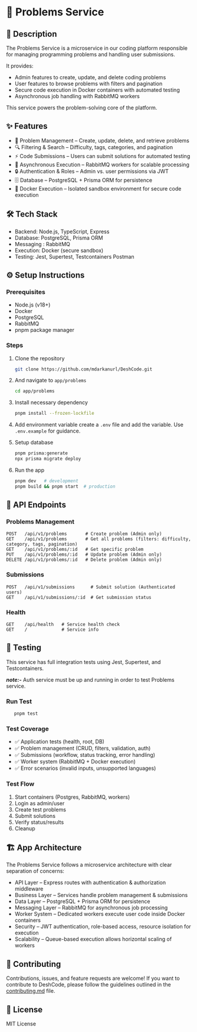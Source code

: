# 🚀 Problems Service

## 📖 Description
The Problems Service is a microservice in our coding platform responsible for managing programming problems and handling user submissions.

It provides:
- Admin features to create, update, and delete coding problems
- User features to browse problems with filters and pagination
- Secure code execution in Docker containers with automated testing
- Asynchronous job handling with RabbitMQ workers

This service powers the problem-solving core of the platform.

## ✨ Features
- 📝 Problem Management – Create, update, delete, and retrieve problems
- 🔍 Filtering & Search – Difficulty, tags, categories, and pagination
- ⚡ Code Submissions – Users can submit solutions for automated testing
- 🐇 Asynchronous Execution – RabbitMQ workers for scalable processing
- 🔒 Authentication & Roles – Admin vs. user permissions via JWT
- 🗄 Database – PostgreSQL + Prisma ORM for persistence
- 🐳 Docker Execution – Isolated sandbox environment for secure code execution

## 🛠 Tech Stack
- Backend: Node.js, TypeScript, Express
- Database: PostgreSQL, Prisma ORM
- Messaging : RabbitMQ
- Execution: Docker (secure sandbox)
- Testing: Jest, Supertest, Testcontainers Postman

## ⚙️ Setup Instructions
### Prerequisites  
- Node.js (v18+)  
- Docker  
- PostgreSQL  
- RabbitMQ  
- pnpm package manager  

### Steps  
1. Clone the repository  
   ```bash
   git clone https://github.com/mdarkanurl/DeshCode.git
   ```
2. And navigate to `app/problems`
   ```bash
   cd app/problems
   ```
3. Install necessary dependency
    ```bash
   pnpm install --frozen-lockfile
   ```
4. Add environment variable
   create a `.env` file and add the variable. Use `.env.example` for guidance.

5. Setup database
   ```bash
   pnpm prisma:generate
   npx prisma migrate deploy
   ```
6. Run the app
   ```bash
   pnpm dev   # development
   pnpm build && pnpm start  # production
   ```

## 📌 API Endpoints  

### Problems Management  
```http
POST   /api/v1/problems       # Create problem (Admin only)
GET    /api/v1/problems       # Get all problems (filters: difficulty, category, tags, pagination)
GET    /api/v1/problems/:id   # Get specific problem
PUT    /api/v1/problems/:id   # Update problem (Admin only)
DELETE /api/v1/problems/:id   # Delete problem (Admin only)
```
### Submissions
```http
POST   /api/v1/submissions      # Submit solution (Authenticated users)
GET    /api/v1/submissions/:id  # Get submission status
```
### Health
```http
GET    /api/health   # Service health check
GET    /             # Service info
```

## 🧪 Testing
This service has full integration tests using Jest, Supertest, and Testcontainers.

***note:-*** Auth service must be up and running in order to test Problems service.

### Run Test
```bash
   pnpm test
```
### Test Coverage
- ✅ Application tests (health, root, DB)
- ✅ Problem management (CRUD, filters, validation, auth)
- ✅ Submissions (workflow, status tracking, error handling)
- ✅ Worker system (RabbitMQ + Docker execution)
- ✅ Error scenarios (invalid inputs, unsupported languages)

### Test Flow
1. Start containers (Postgres, RabbitMQ, workers)
2. Login as admin/user
3. Create test problems
4. Submit solutions
5. Verify status/results
6. Cleanup

## 🏗 App Architecture
The Problems Service follows a microservice architecture with clear separation of concerns:
- API Layer – Express routes with authentication & authorization middleware
- Business Layer – Services handle problem management & submissions
- Data Layer – PostgreSQL + Prisma ORM for persistence
- Messaging Layer – RabbitMQ for asynchronous job processing
- Worker System – Dedicated workers execute user code inside Docker containers
- Security – JWT authentication, role-based access, resource isolation for execution
- Scalability – Queue-based execution allows horizontal scaling of workers

## 🤝 Contributing
Contributions, issues, and feature requests are welcome!
If you want to contribute to DeshCode, please follow the guidelines outlined in the [contributing.md](../../contributing.md) file.

## 📄 License
MIT License
